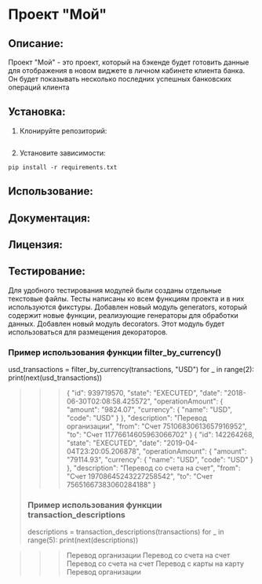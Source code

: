 # Проект "Мой"

## Описание:

Проект "Мой" - это проект, который на бэкенде будет готовить данные для отображения в новом виджете в личном кабинете клиента банка. Он будет показывать несколько последних успешных банковских операций клиента 

## Установка:

1. Клонируйте репозиторий:
```

```

2. Установите зависимости:
```
pip install -r requirements.txt
```
## Использование:

## Документация:

## Лицензия:

## Тестирование:
Для удобного тестирования модулей были созданы отдельные текстовые файлы. Тесты написаны ко всем функциям проекта и в них используются фикстуры. 
Добавлен новый модуль generators, который содержит новые функции, реализующие генераторы для обработки данных. Добавлен новый модуль 
decorators. Этот модуль будет использоваться для размещения декораторов.
### Пример использования функции filter_by_currency()
usd_transactions = filter_by_currency(transactions, "USD")
for _ in range(2):
    print(next(usd_transactions))

>>> {
          "id": 939719570,
          "state": "EXECUTED",
          "date": "2018-06-30T02:08:58.425572",
          "operationAmount": {
              "amount": "9824.07",
              "currency": {
                  "name": "USD",
                  "code": "USD"
              }
          },
          "description": "Перевод организации",
          "from": "Счет 75106830613657916952",
          "to": "Счет 11776614605963066702"
      }
      {
              "id": 142264268,
              "state": "EXECUTED",
              "date": "2019-04-04T23:20:05.206878",
              "operationAmount": {
                  "amount": "79114.93",
                  "currency": {
                      "name": "USD",
                      "code": "USD"
                  }
              },
              "description": "Перевод со счета на счет",
              "from": "Счет 19708645243227258542",
              "to": "Счет 75651667383060284188"
       }
>### Пример использования функции transaction_descriptions
> descriptions = transaction_descriptions(transactions)
for _ in range(5):
    print(next(descriptions))

>>> Перевод организации
    Перевод со счета на счет
    Перевод со счета на счет
    Перевод с карты на карту
    Перевод организации
> 